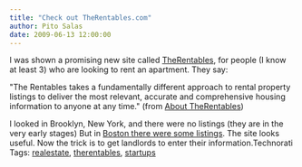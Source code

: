 ```yaml
---
title: "Check out TheRentables.com"
author: Pito Salas
date: 2009-06-13 12:00:00
---
```



I was shown a promising new site called
[TheRentables](<http://www.therentables.com/about.php>), for people (I know at
least 3) who are looking to rent an apartment. They say:

"The Rentables takes a fundamentally different approach to rental property
listings to deliver the most relevant, accurate and comprehensive housing
information to anyone at any time." (from [About
TheRentables](<http://www.therentables.com/about.php>))

I looked in Brooklyn, New York, and there were no listings (they are in the
very early stages) But in [Boston there were some
listings](<http://newengland.therentables.com/?lat=42.3589&lng=-71.0578&init=1&region=boston,%20MA>).
The site looks useful. Now the trick is to get landlords to enter their
information.Technorati Tags:
[realestate](<http://technorati.com/tag/realestate>),
[therentables](<http://technorati.com/tag/therentables>),
[startups](<http://technorati.com/tag/startups>)



